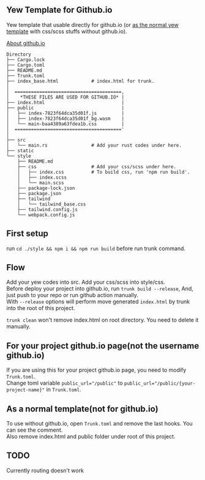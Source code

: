 ## Yew Template for Github.io
Yew template that usable directly for github.io (or [as the normal yew template](https://github.com/Ja-sonYun/yew-template-for-github-io/tree/no_frontend_folder#as-a-normal-templatenot-for-githubio) with css/scss stuffs without github.io).

[About github.io](https://pages.github.com/)  

```
Directory
├── Cargo.lock
├── Cargo.toml
├── README.md
├── Trunk.toml
├── index_base.html            # index.html for trunk.
│
│  =======================================,
│    *THESE FILES ARE USED FOR GITHUB.IO* |
├── index.html                            |
├── public                                |
│   ├── index-7823f64dca35d01f.js         |
│   ├── index-7823f64dca35d01f_bg.wasm    |
│   └── main-baa4389a63fdea1b.css         |
│  ======================================='
│
├── src
│   └── main.rs                # Add your rust codes under here.
├── static
└── style
    ├── README.md
    ├── css                    # Add your css/scss under here.
    │   ├── index.css          # To build css, run 'npm run build'.
    │   ├── index.scss
    │   └── main.scss
    ├── package-lock.json
    ├── package.json
    ├── tailwind
    │   └── tailwind_base.css
    ├── tailwind.config.js
    └── webpack.config.js
```

## First setup

run `cd ./style && npm i && npm run build` before run trunk command.

## Flow

Add your yew codes into src. Add your css/scss into style/css.   
Before deploy your project into github.io, run `trunk build --release`, And, just push to your repo or run github action manually.   
With `--release` options will perform move generated `index.html` by trunk into the root of this project.   

`trunk clean` won't remove index.html on root directory. You need to delete it manually.

## For your project github.io page(not the username github.io)

If you are using this for your project github.io page, you need to modify `Trunk.toml`.   
Change toml variable `public_url="/public"` to `public_url="/public/{your-project-name}"` in `Trunk.toml`.


## As a normal template(not for github.io)

To use without github.io, open `Trunk.toml` and remove the last hooks. You can see the comment.   
Also remove index.html and public folder under root of this project.


## TODO

Currently routing doesn't work
